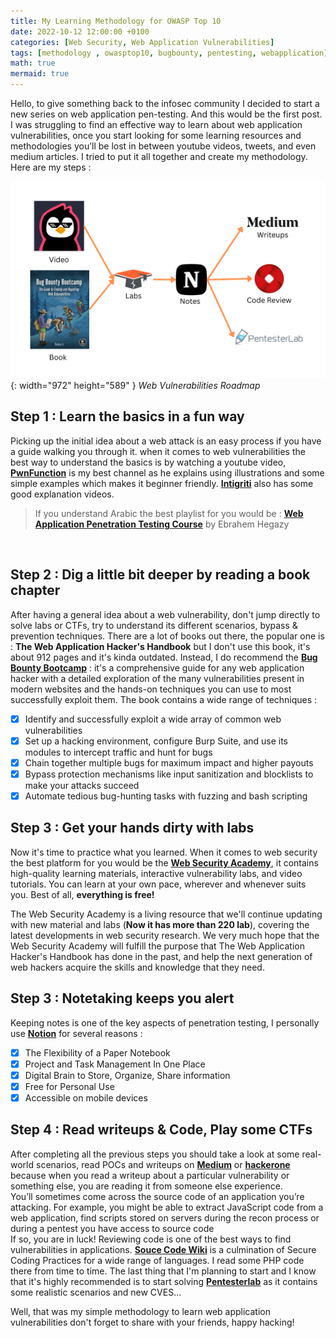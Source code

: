 ```yaml
---
title: My Learning Methodology for OWASP Top 10
date: 2022-10-12 12:00:00 +0100
categories: [Web Security, Web Application Vulnerabilities]
tags: [methodology , owasptop10, bugbounty, pentesting, webapplication]     # TAG names should always be lowercase
math: true
mermaid: true
---
```

Hello, to give something back to the infosec community I decided to start a new series on web application pen-testing. And this would be the first post. I was struggling to find an effective way to learn about web application vulnerabilities, once you start looking for some learning resources and methodologies you’ll be lost in between youtube videos, tweets, and even medium articles. I tried to put it all together and create my methodology. Here are my steps :

![Desktop View](/assets/img/web-roadmap.png){: width="972" height="589" }
_Web Vulnerabilities Roadmap_
<br>
## Step 1 : Learn the basics in a fun way
Picking up the initial idea about a web attack is an easy process if you have a guide walking you through it. when it comes to web vulnerabilities the best way to understand the basics is by watching a youtube video, [**PwnFunction**](https://youtube.com/playlist?list=PLI_rLWXMqpSl_TqX9bbisW-d7tDqcVvOJ) is my best channel as he explains using illustrations and some simple examples which makes it beginner friendly. [**Intigriti**](https://www.youtube.com/c/intigriti/featured) also has some good explanation videos.
<br>
> If you understand Arabic the best playlist for you would be : [**Web Application Penetration Testing Course**](https://youtube.com/playlist?list=PLv7cogHXoVhXvHPzIl1dWtBiYUAL8baHj) by Ebrahem Hegazy
<br>

## Step 2 : Dig a little bit deeper by reading a book chapter
After having a general idea about a web vulnerability, don't jump directly to solve labs or CTFs, try to understand its different scenarios, bypass & prevention techniques. There are a lot of books out there, the popular one is : **The Web Application Hacker's Handbook** but I don't use this book, it's about 912 pages and it's kinda outdated. Instead, I do recommend the [**Bug Bounty Bootcamp**](https://nostarch.com/bug-bounty-bootcamp) : it's a comprehensive guide for any web application hacker with a detailed exploration of the many vulnerabilities present in modern websites and the hands-on techniques you can use to most successfully exploit them.
The book contains a wide range of techniques :
- [x] Identify and successfully exploit a wide array of common web vulnerabilities
- [x] Set up a hacking environment, configure Burp Suite, and use its modules to intercept traffic and hunt for bugs
- [x] Chain together multiple bugs for maximum impact and higher payouts
- [x] Bypass protection mechanisms like input sanitization and blocklists to make your attacks succeed
- [x] Automate tedious bug-hunting tasks with fuzzing and bash scripting

## Step 3 : Get your hands dirty with labs
Now it's time to practice what you learned. When it comes to web security the best platform for you would be the [**Web Security Academy**](https://portswigger.net/web-security), it contains high-quality learning materials, interactive vulnerability labs, and video tutorials. You can learn at your own pace, wherever and whenever suits you. Best of all, **everything is free!**

The Web Security Academy is a living resource that we'll continue updating with new material and labs (**Now it has more than 220 lab**), covering the latest developments in web security research. We very much hope that the Web Security Academy will fulfill the purpose that The Web Application Hacker's Handbook has done in the past, and help the next generation of web hackers acquire the skills and knowledge that they need.

## Step 3 : Notetaking keeps you alert
Keeping notes is one of the key aspects of penetration testing, I personally use [**Notion**](https://notion.so) for several reasons :
 - [x] The Flexibility of a Paper Notebook
 - [x] Project and Task Management In One Place
 - [x] Digital Brain to Store, Organize, Share information
 - [x] Free for Personal Use
 - [x] Accessible on mobile devices

## Step 4 : Read writeups & Code, Play some CTFs
After completing all the previous steps you should take a look at some real-world scenarios, read POCs and writeups on [**Medium**](https://medium.com/@infosecwriteups) or [**hackerone**](https://hackerone.com/hacktivity) because when you read a writeup about a particular vulnerability or something else, you are reading it from someone else experience. 
</br>
You’ll sometimes come across the source code of an application you’re attacking. For example, you might be able to extract 
JavaScript code from a web application, find 
scripts stored on servers during the recon process or during a pentest you have access to source code  
If so, you are in luck! Reviewing code is one of the 
best ways to find vulnerabilities in applications. [**Souce Code Wiki**](https://securecode.wiki/) is a culmination of Secure Coding Practices for a wide range of languages. I read some PHP code there from time to time.
The last thing that I'm planning to start and I know that it's highly recommended is to start solving [**Pentesterlab**](https://pentesterlab.com/) as it contains some realistic scenarios and new CVES...

Well, that was my simple methodology to learn web application vulnerabilities don't forget to share with your friends, happy hacking!